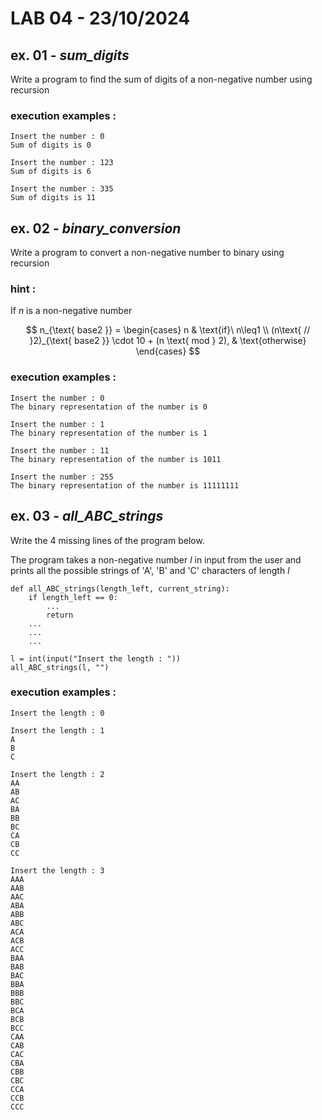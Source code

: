 # LAB 04 - 23/10/2024

## ex. 01 - ***sum_digits*** 

Write a program to find the sum of digits of a non-negative number using recursion

### execution examples :

```
Insert the number : 0
Sum of digits is 0
```

```
Insert the number : 123
Sum of digits is 6
```

```
Insert the number : 335
Sum of digits is 11
```

## ex. 02 - ***binary_conversion***

Write a program to convert a non-negative number to binary using recursion

### hint :

If $n$ is a non-negative number

$$
n_{\text{ base2 }} =
    \begin{cases}
      n & \text{if}\ n\leq1 \\
      (n\text{ // }2)_{\text{ base2 }} \cdot 10 + (n \text{ mod } 2), & \text{otherwise}
    \end{cases}
$$

### execution examples :

```
Insert the number : 0
The binary representation of the number is 0
```

```
Insert the number : 1
The binary representation of the number is 1
```

```
Insert the number : 11
The binary representation of the number is 1011
```

```
Insert the number : 255
The binary representation of the number is 11111111
```

## ex. 03 - ***all_ABC_strings***

Write the 4 missing lines of the program below.

The program takes a non-negative number $l$ in input from the user and prints all the possible strings of 'A', 'B' and 'C' characters of length $l$

```
def all_ABC_strings(length_left, current_string):
    if length_left == 0:
        ...
        return
    ...
    ...
    ...

l = int(input("Insert the length : "))
all_ABC_strings(l, "")
```


### execution examples :

```
Insert the length : 0

```

```
Insert the length : 1
A
B
C
```

```
Insert the length : 2
AA
AB
AC
BA
BB
BC
CA
CB
CC
```

```
Insert the length : 3
AAA
AAB
AAC
ABA
ABB
ABC
ACA
ACB
ACC
BAA
BAB
BAC
BBA
BBB
BBC
BCA
BCB
BCC
CAA
CAB
CAC
CBA
CBB
CBC
CCA
CCB
CCC
```
